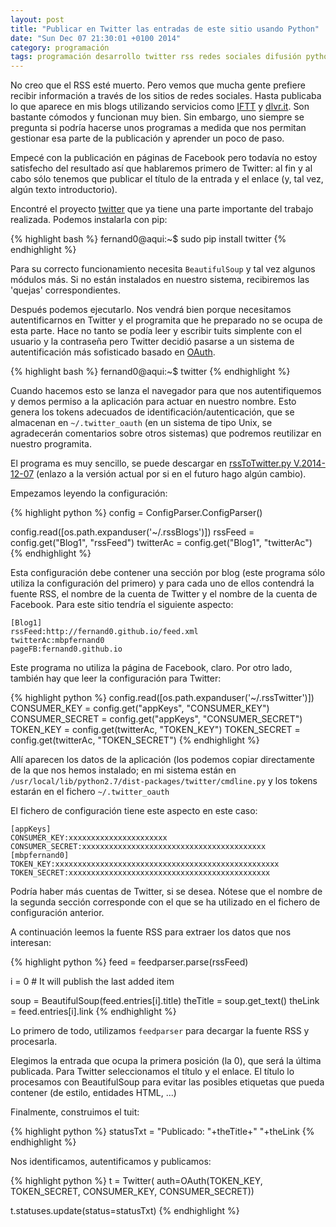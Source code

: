 ```yaml
---
layout: post
title: "Publicar en Twitter las entradas de este sitio usando Python"
date: "Sun Dec 07 21:30:01 +0100 2014"
category: programación
tags: programación desarrollo twitter rss redes sociales difusión python
---
```


No creo que el RSS esté muerto. Pero vemos que mucha gente prefiere recibir información a través de los sitios de redes sociales. Hasta publicaba lo que aparece en mis blogs utilizando servicios como [IFTT](http://ifttt.com/) y [dlvr.it](http://dlvr.it/). 
Son bastante cómodos y funcionan muy bien. Sin embargo, uno siempre se pregunta si podría hacerse unos programas a medida que nos permitan gestionar esa parte de la publicación y aprender un poco de paso.

Empecé con la publicación en páginas de Facebook pero todavía no estoy satisfecho del resultado así que hablaremos primero de Twitter: al fin y al cabo sólo tenemos que publicar el título de la entrada y el enlace (y, tal vez, algún texto introductorio).

Encontré el proyecto [twitter](https://pypi.python.org/pypi/twitter) que ya tiene una parte importante del trabajo realizada. Podemos instalarla con pip:

{% highlight bash %}
fernand0@aqui:~$ sudo pip install twitter
{% endhighlight %}

Para su correcto funcionamiento necesita `BeautifulSoup` y tal vez algunos módulos más. Si no están instalados en nuestro sistema, recibiremos las 'quejas' correspondientes.

Después podemos ejecutarlo. 
Nos vendrá bien porque necesitamos autentificarnos en Twitter y el programita que he preparado no se ocupa de esta parte. Hace no tanto se podía leer y escribir tuits simplente con el usuario y la contraseña pero Twitter decidió pasarse a un sistema de autentificación más sofisticado basado en [OAuth](http://oauth.net/).

{% highlight bash %}
fernand0@aqui:~$ twitter
{% endhighlight %}

Cuando hacemos esto se lanza el navegador para que nos autentifiquemos y demos permiso a la aplicación para actuar en nuestro nombre. Esto genera los tokens adecuados de identificación/autenticación, que se almacenan en `~/.twitter_oauth` (en un sistema de tipo Unix, se agradecerán comentarios sobre otros sistemas) que podremos reutilizar en nuestro programita.


El programa es muy sencillo, se puede descargar en [rssToTwitter.py V.2014-12-07](https://github.com/fernand0/scripts/blob/6cf31041196b4c3149f9e595a34fa605208b2a78/rssToTwitter.py) (enlazo a la versión actual por si en el futuro hago algún cambio).

Empezamos leyendo la configuración:

{% highlight python %}
config = ConfigParser.ConfigParser()

config.read([os.path.expanduser('~/.rssBlogs')])
rssFeed = config.get("Blog1", "rssFeed")
twitterAc = config.get("Blog1", "twitterAc")
{% endhighlight %}

Esta configuración debe contener una sección por blog (este programa sólo utiliza la configuración del primero) y para cada uno de ellos contendrá la fuente RSS, el nombre de la cuenta de Twitter y el nombre de la cuenta de Facebook. Para este sitio tendría el siguiente aspecto:


	[Blog1]
	rssFeed:http://fernand0.github.io/feed.xml
	twitterAc:mbpfernand0
	pageFB:fernand0.github.io


Este programa no utiliza la página de Facebook, claro.
Por otro lado, también hay que leer la configuración para Twitter:

{% highlight python %}
config.read([os.path.expanduser('~/.rssTwitter')])
CONSUMER_KEY = config.get("appKeys", "CONSUMER_KEY")
CONSUMER_SECRET = config.get("appKeys", "CONSUMER_SECRET")
TOKEN_KEY = config.get(twitterAc, "TOKEN_KEY")
TOKEN_SECRET = config.get(twitterAc, "TOKEN_SECRET")
{% endhighlight %}

Allí aparecen los datos de la aplicación (los podemos copiar directamente de la que nos hemos instalado; en mi sistema están en `/usr/local/lib/python2.7/dist-packages/twitter/cmdline.py` y los tokens estarán en el fichero `~/.twitter_oauth`

El fichero de configuración tiene este aspecto en este caso:

	[appKeys]
	CONSUMER_KEY:xxxxxxxxxxxxxxxxxxxxxx
	CONSUMER_SECRET:xxxxxxxxxxxxxxxxxxxxxxxxxxxxxxxxxxxxxxxxx
	[mbpfernand0]
	TOKEN_KEY:xxxxxxxxxxxxxxxxxxxxxxxxxxxxxxxxxxxxxxxxxxxxxxxxxx
	TOKEN_SECRET:xxxxxxxxxxxxxxxxxxxxxxxxxxxxxxxxxxxxxxxxxxxxx

Podría haber más cuentas de Twitter, si se desea. Nótese que el nombre de la segunda sección corresponde con el que se ha utilizado en el fichero de configuración anterior.

A continuación leemos la fuente RSS para extraer los datos que nos interesan:

{% highlight python %}
feed = feedparser.parse(rssFeed)

i = 0 # It will publish the last added item

soup = BeautifulSoup(feed.entries[i].title)
theTitle = soup.get_text()
theLink = feed.entries[i].link
{% endhighlight %}

Lo primero de todo, utilizamos `feedparser` para decargar la fuente RSS y procesarla.

Elegimos la entrada que ocupa la primera posición (la 0), que será la última publicada. Para Twitter seleccionamos el título y el enlace.
El título lo procesamos con BeautifulSoup para evitar las posibles etiquetas que pueda contener (de estilo, entidades HTML, ...) 

Finalmente, construimos el tuit:

{% highlight python %}
statusTxt = "Publicado: "+theTitle+" "+theLink
{% endhighlight %}

Nos identificamos, autentificamos y publicamos:

{% highlight python %}
t = Twitter(
	auth=OAuth(TOKEN_KEY, TOKEN_SECRET, CONSUMER_KEY, CONSUMER_SECRET))

t.statuses.update(status=statusTxt)
{% endhighlight %}

